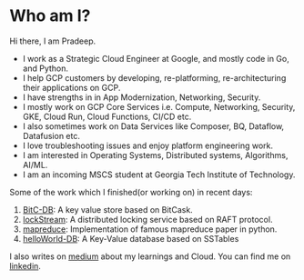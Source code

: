# Who am I?

Hi there, I am Pradeep.

- I work as a Strategic Cloud Engineer at Google, and mostly code in Go, and Python.
- I help GCP customers by developing, re-platforming, re-architecturing their applications on GCP.
- I have strengths in in App Modernization, Networking, Security.
- I mostly work on GCP Core Services i.e. Compute, Networking, Security, GKE, Cloud Run, Cloud Functions, CI/CD etc.
- I also sometimes  work on Data Services like Composer, BQ, Dataflow, Datafusion etc.
- I love troubleshooting issues and enjoy platform engineering work.  
- I am interested in Operating Systems, Distributed systems, Algorithms, AI/ML.
- I am an incoming MSCS student at Georgia Tech Institute of Technology.



Some of the work which I finished(or working on) in recent days:
1. [BitC-DB](https://github.com/PradeepSingh1988/bitC-DB): A key value store based on BitCask.
2. [lockStream](https://github.com/PradeepSingh1988/lockStream): A distributed locking service based on RAFT protocol.
3. [mapreduce](https://github.com/PradeepSingh1988/mapreduce): Implementation of famous mapreduce paper in python.
4. [helloWorld-DB](https://github.com/PradeepSingh1988/helloWorld-DB): A Key-Value database based on SSTables 

I also writes on [medium](https://medium.com/@pradeepsinghbiet) about my learnings and Cloud. 
You can find me on [linkedin](https://in.linkedin.com/in/imsinghpradeep).
